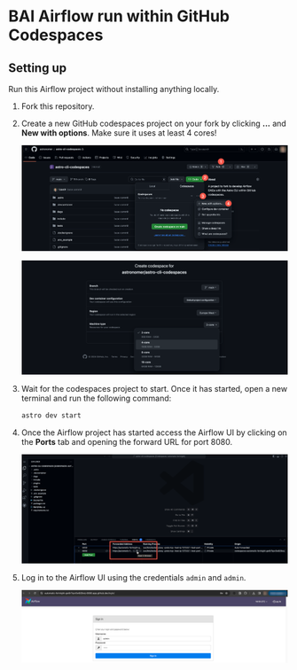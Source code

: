 # BAI Airflow run within GitHub Codespaces

## Setting up

Run this Airflow project without installing anything locally.

1. Fork this repository.
2. Create a new GitHub codespaces project on your fork by clicking **...** and **New with options**. Make sure it uses at least 4 cores!

    ![Fork repo and create a codespaces project](src/fork_codespaces.png)

    ![Ensure codespaces uses at least 4 cores](src/ensure_4_cores.png)

3. Wait for the codespaces project to start. Once it has started, open a new terminal and run the following command:

    ```bash
    astro dev start
    ```

4. Once the Airflow project has started access the Airflow UI by clicking on the **Ports** tab and opening the forward URL for port 8080.

    ![Open Airflow UI URL Codespaces](src/open_ui.png)

5. Log in to the Airflow UI using the credentials `admin` and `admin`.

    ![Log in to Airflow UI](src/login.png)



